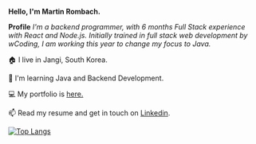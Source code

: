 **Hello, I'm Martin Rombach.** 

**Profile** 
_I'm a backend programmer, with 6 months Full Stack experience with React and Node.js. 
Initially trained in full stack web development by wCoding, I am working this year to change my focus to Java._

🏠 I live in Jangi, South Korea.

👀 I'm learning Java and Backend Development.

💻 My portfolio is <a href="https://www.martinrombachdev.com/portfolio">here.</a>

📫 Read my resume and get in touch on <a href="https://www.linkedin.com/in/martin-rombach-0a67b266/">Linkedin</a>.


[![Top Langs](https://github-readme-stats.vercel.app/api/top-langs/?username=martinrombach88&layout=compact)](https://github.com/anuraghazra/github-readme-stats)

<!---
martinrombach88/martinrombach88 is a ✨ special ✨ repository because its `README.md` (this file) appears on your GitHub profile.
You can click the Preview link to take a look at your changes.
--->
